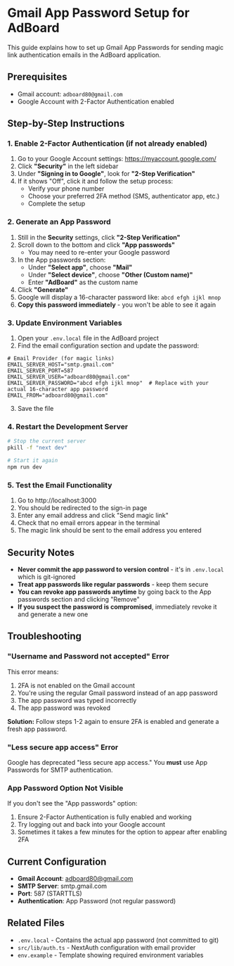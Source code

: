 # Gmail App Password Setup for AdBoard

This guide explains how to set up Gmail App Passwords for sending magic link authentication emails in the AdBoard application.

## Prerequisites

- Gmail account: `adboard80@gmail.com`
- Google Account with 2-Factor Authentication enabled

## Step-by-Step Instructions

### 1. Enable 2-Factor Authentication (if not already enabled)

1. Go to your Google Account settings: https://myaccount.google.com/
2. Click **"Security"** in the left sidebar
3. Under **"Signing in to Google"**, look for **"2-Step Verification"**
4. If it shows "Off", click it and follow the setup process:
   - Verify your phone number
   - Choose your preferred 2FA method (SMS, authenticator app, etc.)
   - Complete the setup

### 2. Generate an App Password

1. Still in the **Security** settings, click **"2-Step Verification"**
2. Scroll down to the bottom and click **"App passwords"**
   - You may need to re-enter your Google password
3. In the App passwords section:
   - Under **"Select app"**, choose **"Mail"**
   - Under **"Select device"**, choose **"Other (Custom name)"**
   - Enter **"AdBoard"** as the custom name
4. Click **"Generate"**
5. Google will display a 16-character password like: `abcd efgh ijkl mnop`
6. **Copy this password immediately** - you won't be able to see it again

### 3. Update Environment Variables

1. Open your `.env.local` file in the AdBoard project
2. Find the email configuration section and update the password:

```env
# Email Provider (for magic links)
EMAIL_SERVER_HOST="smtp.gmail.com"
EMAIL_SERVER_PORT=587
EMAIL_SERVER_USER="adboard80@gmail.com"
EMAIL_SERVER_PASSWORD="abcd efgh ijkl mnop"  # Replace with your actual 16-character app password
EMAIL_FROM="adboard80@gmail.com"
```

3. Save the file

### 4. Restart the Development Server

```bash
# Stop the current server
pkill -f "next dev"

# Start it again
npm run dev
```

### 5. Test the Email Functionality

1. Go to http://localhost:3000
2. You should be redirected to the sign-in page
3. Enter any email address and click "Send magic link"
4. Check that no email errors appear in the terminal
5. The magic link should be sent to the email address you entered

## Security Notes

- **Never commit the app password to version control** - it's in `.env.local` which is git-ignored
- **Treat app passwords like regular passwords** - keep them secure
- **You can revoke app passwords anytime** by going back to the App passwords section and clicking "Remove"
- **If you suspect the password is compromised**, immediately revoke it and generate a new one

## Troubleshooting

### "Username and Password not accepted" Error

This error means:
1. 2FA is not enabled on the Gmail account
2. You're using the regular Gmail password instead of an app password
3. The app password was typed incorrectly
4. The app password was revoked

**Solution:** Follow steps 1-2 again to ensure 2FA is enabled and generate a fresh app password.

### "Less secure app access" Error

Google has deprecated "less secure app access." You **must** use App Passwords for SMTP authentication.

### App Password Option Not Visible

If you don't see the "App passwords" option:
1. Ensure 2-Factor Authentication is fully enabled and working
2. Try logging out and back into your Google account
3. Sometimes it takes a few minutes for the option to appear after enabling 2FA

## Current Configuration

- **Gmail Account**: adboard80@gmail.com
- **SMTP Server**: smtp.gmail.com
- **Port**: 587 (STARTTLS)
- **Authentication**: App Password (not regular password)

## Related Files

- `.env.local` - Contains the actual app password (not committed to git)
- `src/lib/auth.ts` - NextAuth configuration with email provider
- `env.example` - Template showing required environment variables
